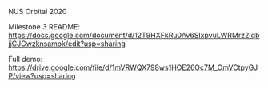 NUS Orbital 2020

Milestone 3 README: https://docs.google.com/document/d/12T9HXFkRu0Av6SIxpvuLWRMrz2IqbjjCJGwzknsamok/edit?usp=sharing

Full demo: https://drive.google.com/file/d/1mVRWQX798ws1HOE26Oc7M_OmVCtpyGJP/view?usp=sharing
